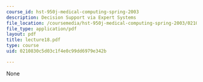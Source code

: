 ```yaml
---
course_id: hst-950j-medical-computing-spring-2003
description: Decision Support via Expert Systems
file_location: /coursemedia/hst-950j-medical-computing-spring-2003/0210830c5d03c1f4e0c99dd6979e342b_lecture18.pdf
file_type: application/pdf
layout: pdf
title: lecture18.pdf
type: course
uid: 0210830c5d03c1f4e0c99dd6979e342b

---
```

None